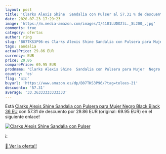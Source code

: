 ```yaml
---
layout: post
title: 'Clarks Alexis Shine  Sandalia con Pulser al 57.31 % de descuento'
date: 2020-07-23 17:29:23
image: 'https://m.media-amazon.com/images/I/4101LUDOZlL._SL200_.jpg'
comments: true
category: ofertas
author: ring
slug: 'B07TKS3P96-es Clarks Alexis Shine Sandalia con Pulsera para Mujer Negro...'
tags: sandalia
actualPrice: 29.86 EUR
currency: EUR
price: 29.86
comparePrice: 69.95 EUR
prodname: 'Clarks Alexis Shine  Sandalia con Pulsera para Mujer  Negro  Black Black   36 EU'
country: 'es'
flag: '🇪🇸'
buyurl: 'https://www.amazon.es/dp/B07TKS3P96/?tag=tolees-21'
descuento: '57.31'
average: '33.36333333333333'
---
```


Está [Clarks Alexis Shine  Sandalia con Pulsera para Mujer  Negro  Black Black   36 EU](https://www.amazon.es/dp/B07TKS3P96/?tag=tolees-21) con 57.31 de descuento por 29.86 EUR (original: 69.95 EUR) en el siguiente enlace!

[![Clarks Alexis Shine  Sandalia con Pulser](https://m.media-amazon.com/images/I/4101LUDOZlL._SL200_.jpg)](https://www.amazon.es/dp/B07TKS3P96/?tag=tolees-21)

ℹ️:


[🛒 Ver la oferta!!](https://www.amazon.es/dp/B07TKS3P96/?tag=tolees-21)
